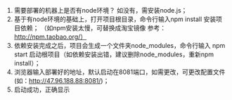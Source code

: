 1. 需要部署的机器上是否有node环境？ 如没有，需安装node.js；
2. 基于有node环境的基础上，打开项目根目录，命令行输入npm install 安装项目依赖； （如npm安装太慢，可替换成淘宝镜像 参考：http://npm.taobao.org/）
3. 依赖安装完成之后，项目会生成一个文件夹node_modules，命令行输入 npm start 启动根项目（如依赖安装出错，建议删除node_modules，重新npm install）；
4. 浏览器输入部署好的地址，默认启动在8081端口，如需更改，可更改配置文件 (如：http://47.96.188.88:8081/)；
5. 启动成功，正确显示
